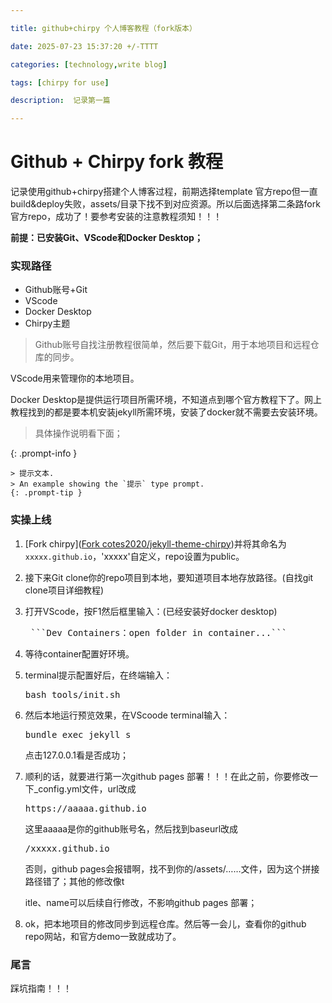 ```yaml
---

title: github+chirpy 个人博客教程（fork版本）

date: 2025-07-23 15:37:20 +/-TTTT

categories: [technology,write blog]

tags: [chirpy for use] 

description:  记录第一篇

---
```


# Github + Chirpy fork 教程

记录使用github+chirpy搭建个人博客过程，前期选择template 官方repo但一直build&deploy失败，assets/目录下找不到对应资源。所以后面选择第二条路fork官方repo，成功了！要参考安装的注意教程须知！！！

**前提：已安装Git、VScode和Docker Desktop；**

### 实现路径

- Github账号+Git
- VScode
- Docker Desktop
- Chirpy主题



> Github账号自找注册教程很简单，然后要下载Git，用于本地项目和远程仓库的同步。

VScode用来管理你的本地项目。

Docker Desktop是提供运行项目所需环境，不知道点到哪个官方教程下了。网上教程找到的都是要本机安装jekyll所需环境，安装了docker就不需要去安装环境。

> 具体操作说明看下面；

{: .prompt-info }



```
> 提示文本.
> An example showing the `提示` type prompt.
{: .prompt-tip }
```

### 实操上线

1. [Fork chirpy]([Fork cotes2020/jekyll-theme-chirpy](https://github.com/cotes2020/jekyll-theme-chirpy))并将其命名为`xxxxx.github.io`，'xxxxx'自定义，repo设置为public。

2. 接下来Git clone你的repo项目到本地，要知道项目本地存放路径。(自找git clone项目详细教程)

3. 打开VScode，按F1然后框里输入：(已经安装好docker desktop)

   <pre> ```Dev Containers：open folder in container...``` </pre>

4. 等待container配置好环境。

5. terminal提示配置好后，在终端输入：

   <pre>bash tools/init.sh</pre>

6. 然后本地运行预览效果，在VScoode terminal输入：

   <pre>bundle exec jekyll s</pre>

   点击127.0.0.1看是否成功；

7. 顺利的话，就要进行第一次github pages 部署！！！在此之前，你要修改一下_config.yml文件，url改成

   <pre>https://aaaaa.github.io</pre>

   这里aaaaa是你的github账号名，然后找到baseurl改成

   <pre>/xxxxx.github.io</pre>

   否则，github pages会报错啊，找不到你的/assets/……文件，因为这个拼接路径错了；其他的修改像t

   itle、name可以后续自行修改，不影响github pages 部署；

8.  ok，把本地项目的修改同步到远程仓库。然后等一会儿，查看你的github repo网站，和官方demo一致就成功了。

### 尾言

踩坑指南！！！